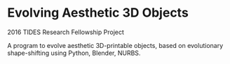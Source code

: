 # Evolving Aesthetic 3D Objects

2016 TIDES Research Fellowship Project 

A program to evolve aesthetic 3D-printable objects, based on evolutionary shape-shifting using Python, Blender, NURBS.
